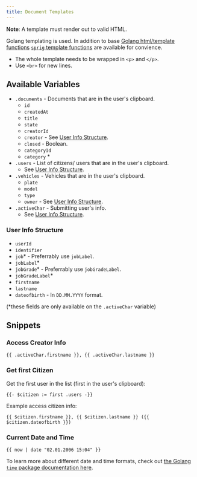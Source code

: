 ```yaml
---
title: Document Templates
---
```


**Note**: A template must render out to valid HTML.

Golang templating is used. In addition to base [Golang html/template functions](https://pkg.go.dev/html/template) [`sprig` template functions](https://masterminds.github.io/sprig/) are available for convience.

* The whole template needs to be wrapped in `<p>` and `</p>`.
* Use `<br>` for new lines.

## Available Variables

* `.documents` - Documents that are in the user's clipboard.
    * `id`
    * `createdAt`
    * `title`
    * `state`
    * `creatorId`
    * `creator` - See [User Info Structure](#user-info-structure).
    * `closed` - Boolean.
    * `categoryId`
    * `category`
        *
* `.users` - List of citizens/ users that are in the user's clipboard.
    * See [User Info Structure](#user-info-structure).
* `.vehicles` - Vehicles that are in the user's clipboard.
    * `plate`
    * `model`
    * `type`
    * `owner` - See [User Info Structure](#user-info-structure).
* `.activeChar` - Submitting user's info.
    * See [User Info Structure](#user-info-structure).

### User Info Structure

* `userId`
* `identifier`
* `job`* - Preferrably use `jobLabel`.
* `jobLabel`*
* `jobGrade`* - Preferrably use `jobGradeLabel`.
* `jobGradeLabel`*
* `firstname`
* `lastname`
* `dateofbirth` - In `DD.MM.YYYY` format.

(\*these fields are only available on the `.activeChar` variable)

## Snippets

### Access Creator Info

```gotemplate
{{ .activeChar.firstname }}, {{ .activeChar.lastname }}
```

### Get first Citizen

Get the first user in the list (first in the user's clipboard):

```gotemplate
{{- $citizen := first .users -}}
```

Example access citizen info:

```gotemplate
{{ $citizen.firstname }}, {{ $citizen.lastname }} ({{ $citizen.dateofbirth }})
```

### Current Date and Time

```gotemplate
{{ now | date "02.01.2006 15:04" }}
```

To learn more about different date and time formats, check out [the Golang `time` package documentation here](https://pkg.go.dev/time#pkg-constants).
